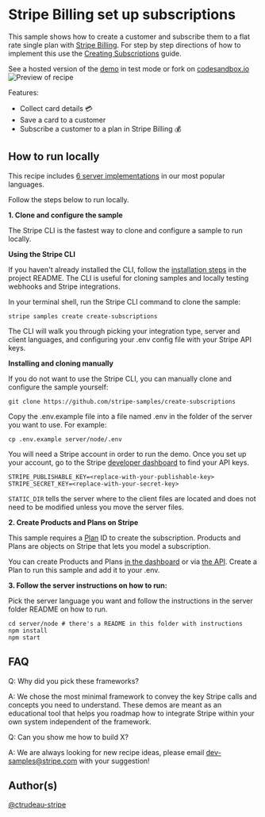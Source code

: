 # Stripe Billing set up subscriptions

This sample shows how to create a customer and subscribe them to a flat rate single plan with
[Stripe Billing](https://stripe.com/billing). For step by step directions of how to
implement this use the [Creating Subscriptions](https://stripe.com/docs/billing/subscriptions/creating-subscriptions) guide.

See a hosted version of the [demo](https://lbq6y.sse.codesandbox.io/) in test mode or fork on [codesandbox.io](https://codesandbox.io/s/stripe-billing-quickstart-demo-lbq6y)
<img src="billing-subscriptions-quickstart.gif" alt="Preview of recipe" align="center">

Features:

- Collect card details 💳
- Save a card to a customer
- Subscribe a customer to a plan in Stripe Billing 💰

## How to run locally

This recipe includes [6 server implementations](server/README.md) in our most popular languages.

Follow the steps below to run locally.

**1. Clone and configure the sample**

The Stripe CLI is the fastest way to clone and configure a sample to run locally. 

**Using the Stripe CLI**

If you haven't already installed the CLI, follow the [installation steps](https://github.com/stripe/stripe-cli#installation) in the project README. The CLI is useful for cloning samples and locally testing webhooks and Stripe integrations.

In your terminal shell, run the Stripe CLI command to clone the sample:

```
stripe samples create create-subscriptions
```

The CLI will walk you through picking your integration type, server and client languages, and configuring your .env config file with your Stripe API keys.

**Installing and cloning manually**

If you do not want to use the Stripe CLI, you can manually clone and configure the sample yourself:

```
git clone https://github.com/stripe-samples/create-subscriptions
```

Copy the .env.example file into a file named .env in the folder of the server you want to use. For example:

```
cp .env.example server/node/.env
```

You will need a Stripe account in order to run the demo. Once you set up your account, go to the Stripe [developer dashboard](https://stripe.com/docs/development#api-keys) to find your API keys.

```
STRIPE_PUBLISHABLE_KEY=<replace-with-your-publishable-key>
STRIPE_SECRET_KEY=<replace-with-your-secret-key>
```

`STATIC_DIR` tells the server where to the client files are located and does not need to be modified unless you move the server files.

**2. Create Products and Plans on Stripe** 

This sample requires a [Plan](https://stripe.com/docs/api/plans/object) ID to create the subscription. Products and Plans are objects on Stripe that lets you model a subscription. 

You can create Products and Plans [in the dashboard](https://dashboard.stripe.com/products) or via [the API](https://stripe.com/docs/api/plans/create). Create a Plan to run this sample and add it to your .env.

**3. Follow the server instructions on how to run:**

Pick the server language you want and follow the instructions in the server folder README on how to run.

```
cd server/node # there's a README in this folder with instructions
npm install
npm start
```


## FAQ

Q: Why did you pick these frameworks?

A: We chose the most minimal framework to convey the key Stripe calls and concepts you need to understand. These demos are meant as an educational tool that helps you roadmap how to integrate Stripe within your own system independent of the framework.

Q: Can you show me how to build X?

A: We are always looking for new recipe ideas, please email dev-samples@stripe.com with your suggestion!

## Author(s)

[@ctrudeau-stripe](https://twitter.com/trudeaucj)
